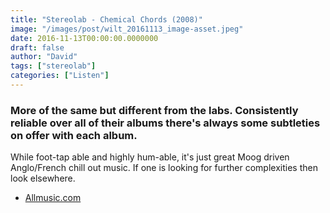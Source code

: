 ```yaml
---
title: "Stereolab - Chemical Chords (2008)"
image: "/images/post/wilt_20161113_image-asset.jpeg"
date: 2016-11-13T00:00:00.0000000
draft: false
author: "David"
tags: ["stereolab"]
categories: ["Listen"]
---
```

### More of the same but different from the labs. Consistently reliable over all of their albums there's always some subtleties on offer with each album.

 While foot-tap able and highly hum-able, it's just great Moog driven Anglo/French chill out music. If one is looking for further complexities then look elsewhere. 

-  [Allmusic.com](http://www.allmusic.com/album/chemical-chords-mw0000792826)